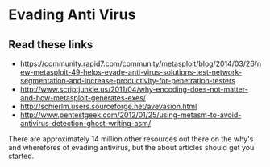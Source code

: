 # Evading Anti Virus

## Read these links

* https://community.rapid7.com/community/metasploit/blog/2014/03/26/new-metasploit-49-helps-evade-anti-virus-solutions-test-network-segmentation-and-increase-productivity-for-penetration-testers
* http://www.scriptjunkie.us/2011/04/why-encoding-does-not-matter-and-how-metasploit-generates-exes/
* http://schierlm.users.sourceforge.net/avevasion.html
* http://www.pentestgeek.com/2012/01/25/using-metasm-to-avoid-antivirus-detection-ghost-writing-asm/

There are approximately 14 million other resources out there on the why's and wherefores of evading antivirus, but the about articles should get you started.